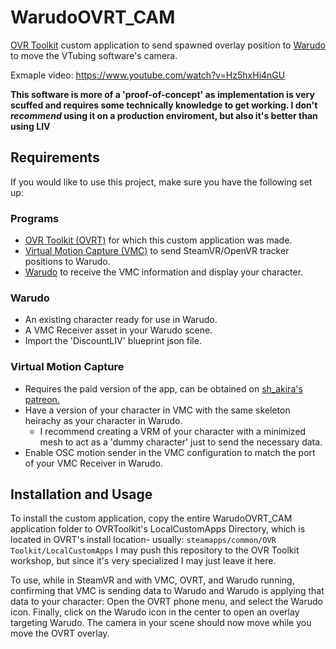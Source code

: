 # WarudoOVRT_CAM
[OVR Toolkit](https://store.steampowered.com/app/1068820/OVR_Toolkit/) custom application to send spawned overlay position to [Warudo](https://store.steampowered.com/app/2079120/Warudo/) to move the VTubing software's camera.

Exmaple video: https://www.youtube.com/watch?v=Hz5hxHi4nGU

**This software is more of a 'proof-of-concept' as implementation is very scuffed and requires some technically knowledge to get working.  I don't *recommend* using it on a production enviroment, but also it's better than using LIV**

## Requirements
If you would like to use this project, make sure you have the following set up:

### Programs
- [OVR Toolkit (OVRT)](https://store.steampowered.com/app/1068820/OVR_Toolkit/) for which this custom application was made.
- [Virtual Motion Capture (VMC)](https://www.patreon.com/sh_akira) to send SteamVR/OpenVR tracker positions to Warudo.
- [Warudo](https://store.steampowered.com/app/2079120/Warudo/) to receive the VMC information and display your character.
  
### Warudo
- An existing character ready for use in Warudo.
- A VMC Receiver asset in your Warudo scene.
- Import the 'DiscountLIV' blueprint json file.

### Virtual Motion Capture
- Requires the paid version of the app, can be obtained on [sh_akira's patreon.](https://www.patreon.com/sh_akira)
- Have a version of your character in VMC with the same skeleton heirachy as your character in Warudo.
  - I recommend creating a VRM of your character with a minimized mesh to act as a 'dummy character' just to send the necessary data.
- Enable OSC motion sender in the VMC configuration to match the port of your VMC Receiver in Warudo.

## Installation and Usage
To install the custom application, copy the entire WarudoOVRT_CAM application folder to OVRToolkit's LocalCustomApps Directory, which is located in OVRT's install location- usually: `steamapps/common/OVR Toolkit/LocalCustomApps`
I may push this repository to the OVR Toolkit workshop, but since it's very specialized I may just leave it here.

To use, while in SteamVR and with VMC, OVRT, and Warudo running, confirming that VMC is sending data to Warudo and Warudo is applying that data to your character:
Open the OVRT phone menu, and select the Warudo icon.  Finally, click on the Warudo icon in the center to open an overlay targeting Warudo.  The camera in your scene should now move while you move the OVRT overlay.
